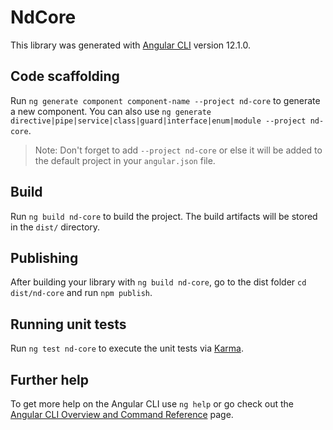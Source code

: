 # NdCore

This library was generated with [Angular CLI](https://github.com/angular/angular-cli) version 12.1.0.

## Code scaffolding

Run `ng generate component component-name --project nd-core` to generate a new component. You can also use `ng generate directive|pipe|service|class|guard|interface|enum|module --project nd-core`.
> Note: Don't forget to add `--project nd-core` or else it will be added to the default project in your `angular.json` file. 

## Build

Run `ng build nd-core` to build the project. The build artifacts will be stored in the `dist/` directory.

## Publishing

After building your library with `ng build nd-core`, go to the dist folder `cd dist/nd-core` and run `npm publish`.

## Running unit tests

Run `ng test nd-core` to execute the unit tests via [Karma](https://karma-runner.github.io).

## Further help

To get more help on the Angular CLI use `ng help` or go check out the [Angular CLI Overview and Command Reference](https://angular.io/cli) page.
